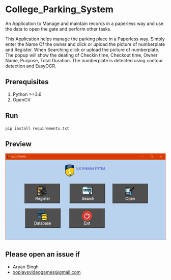 # College_Parking_System
An Application to Manage and maintain records in a paperless way and use the data to open the gate and perform other tasks.


This Application helps manage the parking place in a Paperless way. 
Simply enter the Name Of the owner and click or upload the picture of numberplate and Register.
When Searching click or upload the picture of numberplate. 
The popup will show the deating of Checkin time, Checkout time, Owner Name, Purpose, Total Duration.
The numberplate is detected using contour detection and EasyOCR.


## Prerequisites
1. Python >=3.6
2. OpenCV


## Run
`pip install requirements.txt`


## Preview
![Preview](Assets/gui.PNG)

## Please open an issue if
* Aryan Singh
* xoplaysvideogames@gmail.com


